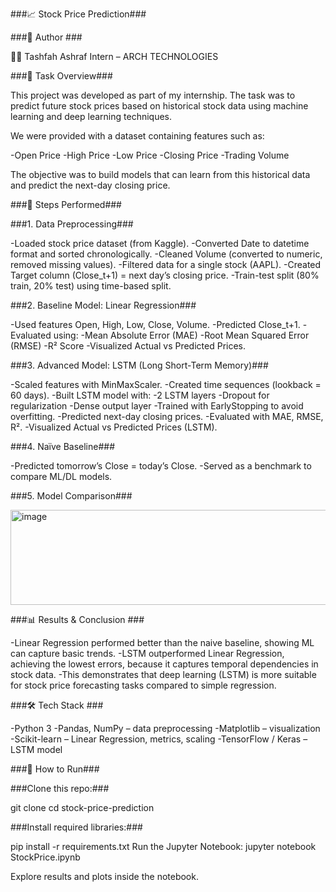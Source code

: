 ###📈 Stock Price Prediction###

###📌 Author ###

👩‍💻 Tashfah Ashraf
Intern  – ARCH TECHNOLOGIES

###📌 Task Overview###

This project was developed as part of my internship.
The task was to predict future stock prices based on historical stock data using machine learning and deep learning techniques.

We were provided with a dataset containing features such as:

-Open Price
-High Price
-Low Price
-Closing Price
-Trading Volume

The objective was to build models that can learn from this historical data and predict the next-day closing price.

###🔧 Steps Performed###

###1. Data Preprocessing###

-Loaded stock price dataset (from Kaggle).
-Converted Date to datetime format and sorted chronologically.
-Cleaned Volume (converted to numeric, removed missing values).
-Filtered data for a single stock (AAPL).
-Created Target column (Close_t+1) = next day’s closing price.
-Train-test split (80% train, 20% test) using time-based split.

###2. Baseline Model: Linear Regression###

-Used features Open, High, Low, Close, Volume.
-Predicted Close_t+1.
-Evaluated using:
-Mean Absolute Error (MAE)
-Root Mean Squared Error (RMSE)
-R² Score
-Visualized Actual vs Predicted Prices.

###3. Advanced Model: LSTM (Long Short-Term Memory)###

-Scaled features with MinMaxScaler.
-Created time sequences (lookback = 60 days).
-Built LSTM model with:
-2 LSTM layers
-Dropout for regularization
-Dense output layer
-Trained with EarlyStopping to avoid overfitting.
-Predicted next-day closing prices.
-Evaluated with MAE, RMSE, R².
-Visualized Actual vs Predicted Prices (LSTM).

###4. Naïve Baseline###

-Predicted tomorrow’s Close = today’s Close.
-Served as a benchmark to compare ML/DL models.

###5. Model Comparison###

<img width="547" height="152" alt="image" src="https://github.com/user-attachments/assets/3a282f52-2941-4a39-a7b6-14a37a5ebce0" />

###📊 Results & Conclusion ###

-Linear Regression performed better than the naive baseline, showing ML can capture basic trends.
-LSTM outperformed Linear Regression, achieving the lowest errors, because it captures temporal dependencies in stock data.
-This demonstrates that deep learning (LSTM) is more suitable for stock price forecasting tasks compared to simple regression.

###🛠 Tech Stack ###

-Python 3
-Pandas, NumPy – data preprocessing
-Matplotlib – visualization
-Scikit-learn – Linear Regression, metrics, scaling
-TensorFlow / Keras – LSTM model

###🚀 How to Run###

###Clone this repo:###

git clone <your-repo-link>
cd stock-price-prediction


###Install required libraries:###

pip install -r requirements.txt
Run the Jupyter Notebook:
jupyter notebook StockPrice.ipynb

Explore results and plots inside the notebook.
